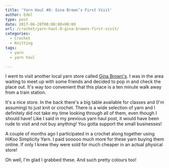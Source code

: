```yaml
---
title: 'Yarn Haul #8: Gina Brown’s First Visit'
author: Edel
type: post
date: 2017-06-28T08:00:00+00:00
url: /crochet/yarn-haul-8-gina-browns-first-visit/
categories:
  - Crochet
  - Knitting
tags:
  - yarn
  - yarn haul

---
```

I went to visit another local yarn store called [Gina Brown's][1]. I was in the area waiting to meet up with some friends and decided to pop in and check the place out. It's way too convenient that this place is a ten minute walk away from a train station.

It's a nice store. In the back there's a big table available for classes and (I'm assuming) to just knit or crochet. There is a wide selection of yarn and I definitely did not take my time looking through all of them, even though I should have! Like I said in my previous yarn haul post, it would have been rude to visit and not buy anything! You gotta support the small businesses!

A couple of months ago I participated in a crochet along together using HiKoo Simplicity Yarn. I paid sooooo much more for these yarn buying them online. If only I knew they were sold for much cheaper in an actual physical store!

Oh well, I'm glad I grabbed these. And such pretty colours too!

<img data-attachment-id="488" data-permalink="http://edelgrace.me/blog/crochet/yarn-haul-8-gina-browns-first-visit/attachment/20170504_163326/" data-orig-file="https://i0.wp.com/edelgrace.me/blog/wp-content/uploads/2017/06/20170504_163326.jpg?fit=3264%2C1836" data-orig-size="3264,1836" data-comments-opened="1" data-image-meta="{&quot;aperture&quot;:&quot;2.4&quot;,&quot;credit&quot;:&quot;&quot;,&quot;camera&quot;:&quot;LG-K210&quot;,&quot;caption&quot;:&quot;&quot;,&quot;created_timestamp&quot;:&quot;1493915605&quot;,&quot;copyright&quot;:&quot;&quot;,&quot;focal_length&quot;:&quot;3.18&quot;,&quot;iso&quot;:&quot;400&quot;,&quot;shutter_speed&quot;:&quot;0&quot;,&quot;title&quot;:&quot;&quot;,&quot;orientation&quot;:&quot;1&quot;}" data-image-title="20170504_163326" data-image-description="" data-medium-file="https://i0.wp.com/edelgrace.me/blog/wp-content/uploads/2017/06/20170504_163326.jpg?fit=300%2C169" data-large-file="https://i0.wp.com/edelgrace.me/blog/wp-content/uploads/2017/06/20170504_163326.jpg?fit=663%2C373" src="https://i0.wp.com/edelgrace.me/blog/wp-content/uploads/2017/06/20170504_163326.jpg?resize=663%2C373" alt="" class="aligncenter size-large wp-image-488" srcset="https://i0.wp.com/edelgrace.me/blog/wp-content/uploads/2017/06/20170504_163326.jpg?resize=1024%2C576 1024w, https://i0.wp.com/edelgrace.me/blog/wp-content/uploads/2017/06/20170504_163326.jpg?resize=300%2C169 300w, https://i0.wp.com/edelgrace.me/blog/wp-content/uploads/2017/06/20170504_163326.jpg?resize=768%2C432 768w, https://i0.wp.com/edelgrace.me/blog/wp-content/uploads/2017/06/20170504_163326.jpg?resize=982%2C552 982w, https://i0.wp.com/edelgrace.me/blog/wp-content/uploads/2017/06/20170504_163326.jpg?resize=400%2C225 400w, https://i0.wp.com/edelgrace.me/blog/wp-content/uploads/2017/06/20170504_163326.jpg?w=1326 1326w, https://i0.wp.com/edelgrace.me/blog/wp-content/uploads/2017/06/20170504_163326.jpg?w=1989 1989w" sizes="(max-width: 663px) 100vw, 663px" data-recalc-dims="1" />

 [1]: http://ginabrownsnews.blogspot.ca/